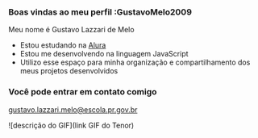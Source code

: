 ### Boas vindas ao meu perfil :GustavoMelo2009

Meu nome é Gustavo Lazzari de Melo

- Estou estudando na [Alura](https://www.alura.com.br)
- Estou me desenvolvendo na linguagem JavaScript
- Utilizo esse espaço para minha organização e compartilhamento dos meus projetos desenvolvidos

### Você pode entrar em contato comigo 

gustavo.lazzari.melo@escola.pr.gov.br


![descrição do GIF](link GIF do Tenor)
